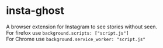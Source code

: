 # insta-ghost

A browser extension for Instagram to see stories without seen.
<br/>
For firefox use `background.scripts: ["script.js"]`
<br/>
For Chrome use `background.service_worker: "script.js"`
